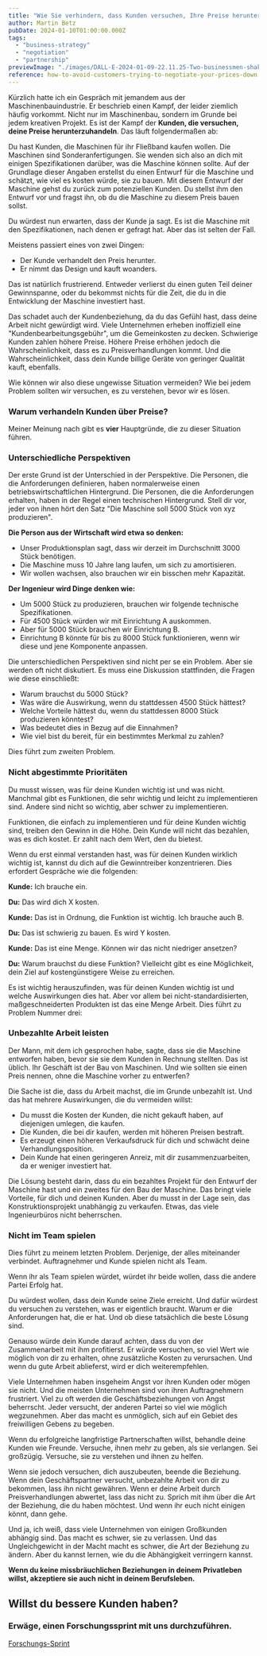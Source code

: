 ```yaml
---
title: "Wie Sie verhindern, dass Kunden versuchen, Ihre Preise herunterzuhandeln"
author: Martin Betz
pubDate: 2024-01-10T01:00:00.000Z
tags:
  - "business-strategy"
  - "negotiation"
  - "partnership"
previewImage: "./images/DALL·E-2024-01-09-22.11.25-Two-businessmen-shaking-hands-symbolizing-their-good-business-partnership.-The-image-is-in-a-watercolor-and-geometric-style-featuring-colors-of-blue.png"
reference: how-to-avoid-customers-trying-to-negotiate-your-prices-down
---
```


Kürzlich hatte ich ein Gespräch mit jemandem aus der Maschinenbauindustrie. Er beschrieb einen Kampf, der leider ziemlich häufig vorkommt. Nicht nur im Maschinenbau, sondern im Grunde bei jedem kreativen Projekt. Es ist der Kampf der **Kunden, die versuchen, deine Preise herunterzuhandeln**. Das läuft folgendermaßen ab:

Du hast Kunden, die Maschinen für ihr Fließband kaufen wollen. Die Maschinen sind Sonderanfertigungen. Sie wenden sich also an dich mit einigen Spezifikationen darüber, was die Maschine können sollte. Auf der Grundlage dieser Angaben erstellst du einen Entwurf für die Maschine und schätzt, wie viel es kosten würde, sie zu bauen. Mit diesem Entwurf der Maschine gehst du zurück zum potenziellen Kunden. Du stellst ihm den Entwurf vor und fragst ihn, ob du die Maschine zu diesem Preis bauen sollst.

Du würdest nun erwarten, dass der Kunde ja sagt. Es ist die Maschine mit den Spezifikationen, nach denen er gefragt hat. Aber das ist selten der Fall.

Meistens passiert eines von zwei Dingen:

- Der Kunde verhandelt den Preis herunter.
- Er nimmt das Design und kauft woanders.

Das ist natürlich frustrierend. Entweder verlierst du einen guten Teil deiner Gewinnspanne, oder du bekommst nichts für die Zeit, die du in die Entwicklung der Maschine investiert hast.

Das schadet auch der Kundenbeziehung, da du das Gefühl hast, dass deine Arbeit nicht gewürdigt wird. Viele Unternehmen erheben inoffiziell eine "Kundenbearbeitungsgebühr", um die Gemeinkosten zu decken. Schwierige Kunden zahlen höhere Preise. Höhere Preise erhöhen jedoch die Wahrscheinlichkeit, dass es zu Preisverhandlungen kommt. Und die Wahrscheinlichkeit, dass dein Kunde billige Geräte von geringer Qualität kauft, ebenfalls.

Wie können wir also diese ungewisse Situation vermeiden? Wie bei jedem Problem sollten wir versuchen, es zu verstehen, bevor wir es lösen.

### Warum verhandeln Kunden über Preise?

Meiner Meinung nach gibt es **vier** Hauptgründe, die zu dieser Situation führen.

### Unterschiedliche Perspektiven

Der erste Grund ist der Unterschied in der Perspektive. Die Personen, die die Anforderungen definieren, haben normalerweise einen betriebswirtschaftlichen Hintergrund. Die Personen, die die Anforderungen erhalten, haben in der Regel einen technischen Hintergrund. Stell dir vor, jeder von ihnen hört den Satz "Die Maschine soll 5000 Stück von xyz produzieren".

**Die Person aus der Wirtschaft wird etwa so denken:**

- Unser Produktionsplan sagt, dass wir derzeit im Durchschnitt 3000 Stück benötigen.
- Die Maschine muss 10 Jahre lang laufen, um sich zu amortisieren.
- Wir wollen wachsen, also brauchen wir ein bisschen mehr Kapazität.

**Der Ingenieur wird Dinge denken wie:**

- Um 5000 Stück zu produzieren, brauchen wir folgende technische Spezifikationen.
- Für 4500 Stück würden wir mit Einrichtung A auskommen.
- Aber für 5000 Stück brauchen wir Einrichtung B.
- Einrichtung B könnte für bis zu 8000 Stück funktionieren, wenn wir diese und jene Komponente anpassen.

Die unterschiedlichen Perspektiven sind nicht per se ein Problem. Aber sie werden oft nicht diskutiert. Es muss eine Diskussion stattfinden, die Fragen wie diese einschließt:

- Warum brauchst du 5000 Stück?
- Was wäre die Auswirkung, wenn du stattdessen 4500 Stück hättest?
- Welche Vorteile hättest du, wenn du stattdessen 8000 Stück produzieren könntest?
- Was bedeutet dies in Bezug auf die Einnahmen?
- Wie viel bist du bereit, für ein bestimmtes Merkmal zu zahlen?

Dies führt zum zweiten Problem.

### Nicht abgestimmte Prioritäten

Du musst wissen, was für deine Kunden wichtig ist und was nicht. Manchmal gibt es Funktionen, die sehr wichtig und leicht zu implementieren sind. Andere sind nicht so wichtig, aber schwer zu implementieren.

Funktionen, die einfach zu implementieren und für deine Kunden wichtig sind, treiben den Gewinn in die Höhe. Dein Kunde will nicht das bezahlen, was es dich kostet. Er zahlt nach dem Wert, den du bietest.

Wenn du erst einmal verstanden hast, was für deinen Kunden wirklich wichtig ist, kannst du dich auf die Gewinntreiber konzentrieren. Dies erfordert Gespräche wie die folgenden:

**Kunde:** Ich brauche ein.

**Du:** Das wird dich X kosten.

**Kunde:** Das ist in Ordnung, die Funktion ist wichtig. Ich brauche auch B.

**Du:** Das ist schwierig zu bauen. Es wird Y kosten.

**Kunde:** Das ist eine Menge. Können wir das nicht niedriger ansetzen?

**Du:** Warum brauchst du diese Funktion? Vielleicht gibt es eine Möglichkeit, dein Ziel auf kostengünstigere Weise zu erreichen.

Es ist wichtig herauszufinden, was für deinen Kunden wichtig ist und welche Auswirkungen dies hat. Aber vor allem bei nicht-standardisierten, maßgeschneiderten Produkten ist das eine Menge Arbeit. Dies führt zu Problem Nummer drei:

### Unbezahlte Arbeit leisten

Der Mann, mit dem ich gesprochen habe, sagte, dass sie die Maschine entworfen haben, bevor sie sie dem Kunden in Rechnung stellten. Das ist üblich. Ihr Geschäft ist der Bau von Maschinen. Und wie sollten sie einen Preis nennen, ohne die Maschine vorher zu entwerfen?

Die Sache ist die, dass du Arbeit machst, die im Grunde unbezahlt ist. Und das hat mehrere Auswirkungen, die du vermeiden willst:

- Du musst die Kosten der Kunden, die nicht gekauft haben, auf diejenigen umlegen, die kaufen.
- Die Kunden, die bei dir kaufen, werden mit höheren Preisen bestraft.
- Es erzeugt einen höheren Verkaufsdruck für dich und schwächt deine Verhandlungsposition.
- Dein Kunde hat einen geringeren Anreiz, mit dir zusammenzuarbeiten, da er weniger investiert hat.

Die Lösung besteht darin, dass du ein bezahltes Projekt für den Entwurf der Maschine hast und ein zweites für den Bau der Maschine. Das bringt viele Vorteile, für dich und deinen Kunden. Aber du musst in der Lage sein, das Konstruktionsprojekt unabhängig zu verkaufen. Etwas, das viele Ingenieurbüros nicht beherrschen.

### Nicht im Team spielen

Dies führt zu meinem letzten Problem. Derjenige, der alles miteinander verbindet. Auftragnehmer und Kunde spielen nicht als Team.

Wenn ihr als Team spielen würdet, würdet ihr beide wollen, dass die andere Partei Erfolg hat.

Du würdest wollen, dass dein Kunde seine Ziele erreicht. Und dafür würdest du versuchen zu verstehen, was er eigentlich braucht. Warum er die Anforderungen hat, die er hat. Und ob diese tatsächlich die beste Lösung sind.

Genauso würde dein Kunde darauf achten, dass du von der Zusammenarbeit mit ihm profitierst. Er würde versuchen, so viel Wert wie möglich von dir zu erhalten, ohne zusätzliche Kosten zu verursachen. Und wenn du gute Arbeit ablieferst, wird er dich weiterempfehlen.

Viele Unternehmen haben insgeheim Angst vor ihren Kunden oder mögen sie nicht. Und die meisten Unternehmen sind von ihren Auftragnehmern frustriert. Viel zu oft werden die Geschäftsbeziehungen von Angst beherrscht. Jeder versucht, der anderen Partei so viel wie möglich wegzunehmen. Aber das macht es unmöglich, sich auf ein Gebiet des freiwilligen Gebens zu begeben.

Wenn du erfolgreiche langfristige Partnerschaften willst, behandle deine Kunden wie Freunde. Versuche, ihnen mehr zu geben, als sie verlangen. Sei großzügig. Versuche, sie zu verstehen und ihnen zu helfen.

Wenn sie jedoch versuchen, dich auszubeuten, beende die Beziehung. Wenn dein Geschäftspartner versucht, unbezahlte Arbeit von dir zu bekommen, lass ihn nicht gewähren. Wenn er deine Arbeit durch Preisverhandlungen abwertet, lass das nicht zu. Sprich mit ihm über die Art der Beziehung, die du haben möchtest. Und wenn ihr euch nicht einigen könnt, dann gehe.

Und ja, ich weiß, dass viele Unternehmen von einigen Großkunden abhängig sind. Das macht es schwer, sie zu verlassen. Und das Ungleichgewicht in der Macht macht es schwer, die Art der Beziehung zu ändern. Aber du kannst lernen, wie du die Abhängigkeit verringern kannst.

**Wenn du keine missbräuchlichen Beziehungen in deinem Privatleben willst, akzeptiere sie auch nicht in deinem Berufsleben.**

## Willst du bessere Kunden haben?

### Erwäge, einen Forschungssprint mit uns durchzuführen.

[Forschungs-Sprint](/leistungen/customer-research-sprints/)
